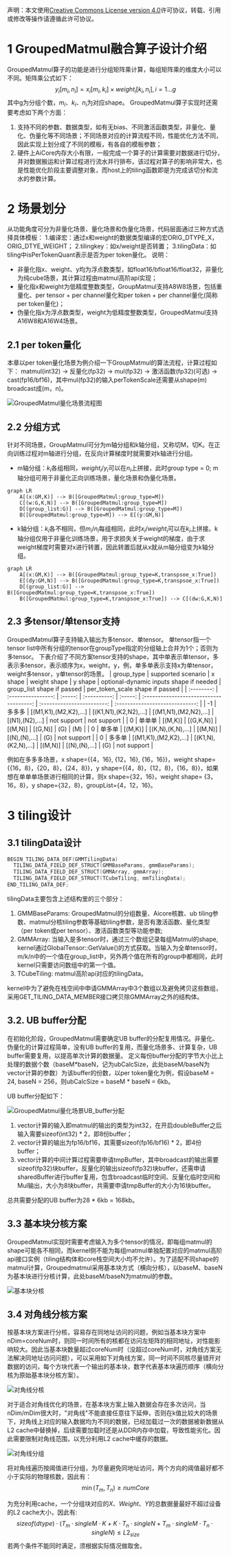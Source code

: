 声明：本文使用[Creative Commons License version 4.0](https://creativecommons.org/licenses/by/4.0/legalcode)许可协议，转载、引用或修改等操作请遵循此许可协议。

# 1 GroupedMatmul融合算子设计介绍

GroupedMatmul算子的功能是进行分组矩阵乘计算，每组矩阵乘的维度大小可以不同。矩阵乘公式如下：
$$
y_i[m_i,n_i]=x_i[m_i,k_i] \times weight_i[k_i,n_i], i=1...g
$$
其中g为分组个数，$m_i、k_i、n_i$为对应shape。
GroupedMatmul算子实现时还需要考虑如下两个方面：
1. 支持不同的参数、数据类型，如有无bias、不同激活函数类型，非量化、量化、伪量化等不同场景；不同场景对应的计算流程不同，性能优化方法不同，因此实现上划分成了不同的模板，有各自的模板参数；
2. 硬件上AiCore内存大小有限，一般完成一个算子的计算需要对数据进行切分，并对数据搬运和计算过程进行流水并行排布，该过程对算子的影响非常大，也是性能优化阶段主要调整对象，而host上的tiling函数即是为完成该切分和流水的参数计算。
# 2 场景划分
从功能角度可分为非量化场景、量化场景和伪量化场景，代码层面通过三种方式选择具体模板：
1.编译宏：通过x和weight的数据类型编译的宏ORIG_DTYPE_X，ORIG_DTYE_WEIGHT；
2.tilingkey：如x/weight是否转置；
3.tilingData：如tiling中isPerTokenQuant表示是否为per token量化。
说明：
- 非量化指x、weight、y均为浮点数类型，如float16/bfloat16/float32，非量化为纯cube场景，其计算过程由matmul高阶api实现；
- 量化指x和weight为低精度整数类型，GroupMatmul支持A8W8场景，包括重量化、per tensor + per channel量化和per token + per channel量化(简称per token量化)；
- 伪量化指x为浮点数类型，weight为低精度整数类型，GroupedMatmul支持A16W8和A16W4场景。

## 2.1 per token量化
本章以per token量化场景为例介绍一下GroupMatmul的算法流程，计算过程如下：
matmul(int32) -> 反量化(fp32) -> mul(fp32) -> 激活函数(fp32)(可选) -> cast(fp16/bf16)，其中mul(fp32)的输入perTokenScale还需要从shape(m) broadcast成(m，n)。

![GroupedMatmul量化场景流程图](../fig/GMM量化场景流程图.png)

## 2.2 分组方式
针对不同场景，GroupMatmul可分为m轴分组和k轴分组，又称切M，切K。在正向训练过程对m轴进行分组，在反向计算梯度时就需要对k轴进行分组。
- m轴分组：$k_i$各组相同，$weight_i/y_i$可以在$n_i$上拼接，此时group type = 0;
m轴分组可用于非量化正向训练场景，量化场景和伪量化场景。
```mermaid
graph LR
    A[(x:GM,K)] --> B([GroupedMatmul:group_type=M])
    C[(w:G,K,N)] --> B([GroupedMatmul:group_type=M])
    D[(group_list:G)] --> B([GroupedMatmul:group_type=M])
    B([GroupedMatmul:group_type=M]) --> E[(y:GM,N)]
```
- k轴分组：$k_i$各不相同，但$m_i/n_i$每组相同，此时$x_i/weight_i$可以在$k_i$上拼接。k轴分组仅用于非量化训练场景，用于求损失关于weight的梯度，由于求weight梯度时需要对x进行转置，因此转置后就从x就从m轴分组变为k轴分组。
```mermaid
graph LR
    A[(x:GM,K)] --> B([GroupedMatmul:group_type=K,transpsoe_x:True])
    E[(dy:GM,N)] --> B([GroupedMatmul:group_type=K,transpsoe_x:True])
    D[(group_list:G)] --> B([GroupedMatmul:group_type=K,transpsoe_x:True])
    B([GroupedMatmul:group_type=K,transpsoe_x:True]) --> C[(dw:G,K,N)]
```
## 2.3 多tensor/单tensor支持
GroupedMatmul算子支持输入输出为多tensor、单tensor。
单tensor指一个tensor list中所有分组的tensor在groupType指定的分组轴上合并为1个；否则为多tensor。
下表介绍了不同方案tensor支持的shape，其中单表示单tensor，多表示多tensor，表示顺序为x，weight，y，例，单多单表示支持x为单tensor，weight多tensor，y单tensor的场景。
| group_type | supported scenario | x shape | weight shape | y shape | optional-dynamic inputs shape if needed | group_list shape if passed | per_token_scale shape if passed |
| :--------: | :----------------: | :-----: | :----------: | :-----: | :-------------------------------------: | :------------------------: | :-----------------------------: |
| -1         |        多多多         | [(M1,K1),(M2,K2),...] | [(K1,N1),(K2,N2),...] | [(M1,N1),(M2,N2),...] | [(N1),(N2),...] | not support | not support |
| 0          |        单单单         | [(M,K)] | [(G,K,N)] | [(M,N)] | [(G,N)] | (G) | (M) |
| 0          |        单多单         | [(M,K)] | [(K,N),(K,N),...] | [(M,N)] | [(N),(N),...] | (G) | not support |
| 0          |        多多单         | [(M1,K1),(M2,K2),...] | [(K1,N),(K2,N),...] | [(M,N)] | [(N),(N),...] | (G) | not support |

例如在多多多场景，x shape={{4，16}, {12，16}, {16，16}}，weight shape={{16，8}，{20，8}，{24，8}}，y shape={{4，8}，{12，8}，{16，8}}，如果想在单单单场景进行相同的计算，则x shape={32，16}，weight shape= {3，16，8}，y shape={32，8}，groupList={4，12，16}。 

# 3 tiling设计
## 3.1 tilingData设计
```c++
BEGIN_TILING_DATA_DEF(GMMTilingData)
  TILING_DATA_FIELD_DEF_STRUCT(GMMBaseParams, gmmBaseParams);
  TILING_DATA_FIELD_DEF_STRUCT(GMMArray, gmmArray);
  TILING_DATA_FIELD_DEF_STRUCT(TCubeTiling, mmTilingData);
END_TILING_DATA_DEF;
```

tilingData主要包含上述结构里的三个部分：
1. GMMBaseParams: GroupedMatmul的分组数量、Aicore核数、ub tiling参数、matmul分核tiling参数等基础tiling参数，是否有激活函数、量化类型（per token或per tensor）、激活函数类型等功能参数;
2. GMMArray: 当输入是多tensor时，通过三个数组记录每组Matmul的shape, kernel通过GlobalTensor::GetValue()的方式获取。当输入为全单tensor时，m/k/n中的一个值在group_list中，另外两个值在所有的group中都相同，此时kernel只需要访问数组中的第一个值。
3. TCubeTiling: matmul高阶api对应的tilingData。

kernel中为了避免在栈空间中申请GMMArray中3个数组以及避免拷贝这些数组，采用GET_TILING_DATA_MEMBER接口拷贝除GMMArray之外的结构体。

## 3.2. UB buffer分配
在初始化阶段，GroupedMatmul需要确定UB buffer的分配复用情况。非量化、伪量化的计算过程简单，没有UB buffer的复用，而量化场景多、计算复杂，UB buffer需要复用，以提高单次计算的数据量。
定义每份buffer分配的字节大小比上处理的数据个数（baseM\*baseN，记为ubCalcSize，此处baseM/baseN为vector计算的参数）为该buffer的份数，以per token量化为例，假设baseM = 24, baseN = 256，则ubCalcSize = baseM * baseN = 6kb。

UB buffer分配如下：

![GroupedMatmul量化场景UB_buffer分配](../fig/GMM量化场景UB_Buffer分配.png)

1. vector计算的输入即matmul的输出的类型为int32，在开启doubleBuffer之后输入需要sizeof(int32) * 2，即8份buffer；
2. vector计算的输出为fp16/bf16，其需要sizeof(fp16/bf16) * 2，即4份buffer；
3. vector计算的中间计算过程需要申请tmpBuffer，其中broadcast的输出需要sizeof(fp32)块buffer，反量化的输出sizeof(fp32)块buffer，还需申请sharedBuffer进行buffer复用，包含broadcast临时空间、反量化临时空间和Mul输出，大小为8块buffer，共需要申请tmpBuffer的大小为16块buffer。

总共需要分配的UB buffer为28 * 6kb = 168kb。

## 3.3 基本块分核方案
GroupedMatmul实现时需要考虑输入为多个tensor的情况，即每组matmul的shape可能各不相同，而kernel侧不能为每组matmul单独配置对应的matmul高阶api接口实例（tiling结构体和core栈空间大小均不允许）。为了适配不同shape的matmul计算，Groupedmatmul采用基本块方式（横向分核），以baseM、baseN为基本块进行分核计算，此处baseM/baseN为matmul的参数。

![基本块分核](../fig/GMM横向分核方案.png)

## 3.4 对角线分核方案
按基本块方案进行分核，容易存在同地址访问的问题，例如当基本块方案中nDim=coreNum时，则同一时间所有的核都在访问左矩阵的相同地址，对性能影响较大。因此当基本块数量超过coreNum时（没超过coreNum时，对角线方案无法解决同地址访问问题），可以采用如下对角线方案，同一时间不同核尽量错开对数据的访问，每个方块代表一个输出的基本块，数字代表基本块遍历顺序（横向分核为原始基本块分核方案）。

![对角线分核](../fig/GMM对角线分核方案.png)

对于适合对角线优化的场景，在基本块方案上输入数据会存在多次访问，当nDim/mDim很大时，"对角线"不能直接任意往下延伸，否则在k值比较大的场景下，对角线上对应的输入数据均为不同的数据，已经加载过一次的数据被新数据从L2 cache中替换掉，后续需要加载时还是从DDR内存中加载，导致性能劣化。因此需要限制对角线范围，以充分利用L2 cache中缓存的数据。

![对角线分组](../fig/GMM对角线分组方案.png)

将对角线遍历按阈值进行分组，为尽量避免同地址访问，两个方向的阈值最好都不小于实际的物理核数，因此有：
$$
\min(T_m, T_n) \geq numCore
$$

为充分利用cache，一个分组块对应的$X$、$Weight$、$Y$的总数据量最好不超过设备的L2 cache大小，因此有:
$$
sizeof(dtype) \cdot (T_m \cdot singleM \cdot K + K \cdot T_n \cdot singleN + T_m \cdot singleM \cdot T_n \cdot singleN) \leq L2_{size}
$$
若两个条件不能同时满足，须根据实际情况做取舍。